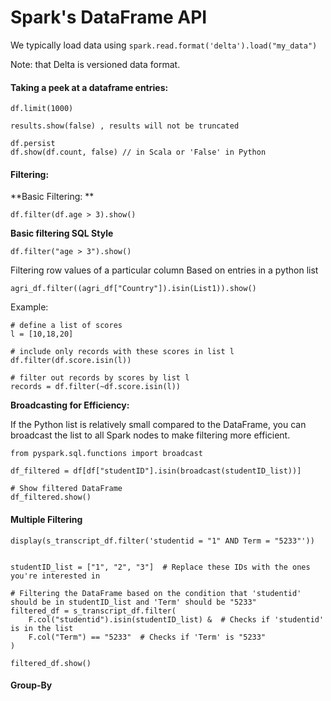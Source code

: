 # Spark's DataFrame API



We typically load data using 
```spark.read.format('delta').load("my_data")```

Note: that Delta is versioned data format.


#### Taking a peek at a dataframe entries: 

```
df.limit(1000)
```

```
results.show(false) , results will not be truncated 
```

```
df.persist
df.show(df.count, false) // in Scala or 'False' in Python
```


#### Filtering: 

**Basic Filtering: 
**
```
df.filter(df.age > 3).show()
```

**Basic filtering SQL Style**

```
df.filter("age > 3").show()
```

Filtering row values of a particular column Based on entries in a python list

``` 
agri_df.filter((agri_df["Country"]).isin(List1)).show()
```
Example:

```
# define a list of scores
l = [10,18,20]

# include only records with these scores in list l
df.filter(df.score.isin(l))

# filter out records by scores by list l
records = df.filter(~df.score.isin(l))
```

**Broadcasting for Efficiency:**

If the Python list is relatively small compared to the DataFrame, you can broadcast the list to all Spark nodes to make filtering more efficient. 

```
from pyspark.sql.functions import broadcast

df_filtered = df[df["studentID"].isin(broadcast(studentID_list))]

# Show filtered DataFrame
df_filtered.show()
```


#### Multiple Filtering 

```
display(s_transcript_df.filter('studentid = "1" AND Term = "5233"'))
```

```

studentID_list = ["1", "2", "3"]  # Replace these IDs with the ones you're interested in

# Filtering the DataFrame based on the condition that 'studentid' should be in studentID_list and 'Term' should be "5233"
filtered_df = s_transcript_df.filter(
    F.col("studentid").isin(studentID_list) &  # Checks if 'studentid' is in the list
    F.col("Term") == "5233"  # Checks if 'Term' is "5233"
)

filtered_df.show()

``` 








#### Group-By 
